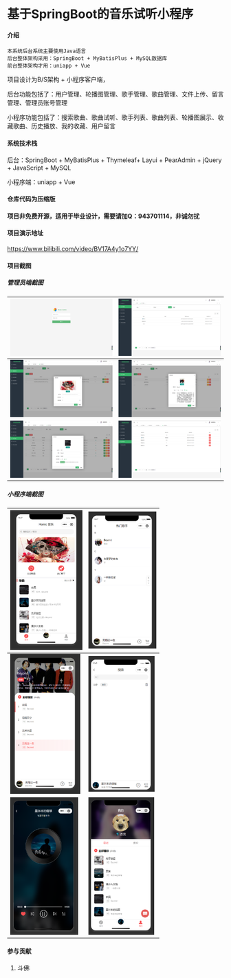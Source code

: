# 基于SpringBoot的音乐试听小程序

#### 介绍
```
本系统后台系统主要使用Java语言
后台整体架构采用：SpringBoot + MyBatisPlus + MySQL数据库
前台整体架构才用：uniapp + Vue
```



项目设计为B/S架构 + 小程序客户端，

后台功能包括了：用户管理、轮播图管理、歌手管理、歌曲管理、文件上传、留言管理、管理员账号管理

小程序功能包括了：搜索歌曲、歌曲试听、歌手列表、歌曲列表、轮播图展示、收藏歌曲、历史播放、我的收藏、用户留言



#### 系统技术栈

后台：SpringBoot + MyBatisPlus + Thymeleaf+ Layui + PearAdmin + jQuery + JavaScript +  MySQL 

小程序端：uniapp + Vue



#### 仓库代码为压缩版

#### 项目非免费开源，适用于毕业设计，需要请加Q：943701114，非诚勿扰



#### 项目演示地址

https://www.bilibili.com/video/BV17A4y1o7YY/



#### 项目截图

##### 管理员端截图

| <img src="img/admin_1.png" style="zoom:33%;" /> | <img src="img/admin_2.png" style="zoom:33%;" /> |
| ----------------------------------------------- | ----------------------------------------------- |
| <img src="img/admin_3.png" style="zoom:33%;" /> | <img src="img/admin_4.png" style="zoom:33%;" /> |
| <img src="img/admin_5.png" style="zoom:33%;" /> | <img src="img/admin_6.png" style="zoom:33%;" /> |



##### 小程序端截图

| <img src="img/web_1.png" style="zoom:33%;" /> | <img src="img/web_2.png" style="zoom:33%;" /> |
| --------------------------------------------- | --------------------------------------------- |
| <img src="img/web_3.png" style="zoom:33%;" /> | <img src="img/web_4.png" style="zoom:33%;" /> |
| <img src="img/web_5.png" style="zoom:33%;" /> | <img src="img/web_6.png" style="zoom:33%;" /> |



#### 参与贡献

1.  斗佛